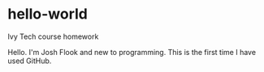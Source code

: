 # hello-world
Ivy Tech course homework

Hello.  I'm Josh Flook and new to programming.  This is the first time I have used GitHub.  

